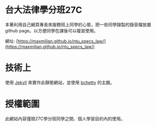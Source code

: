 # 台大法律學分班27C

本著利用自己網頁專長來服務班上同學的心態，把一些同學錄製的錄音檔放置github page。以方便同學在課後可以複習使用。

網址: [https://maxmilian.github.io/ntu_specs_law/](https://maxmilian.github.io/ntu_specs_law/)

# 技術上
使用 [Jekyll](https://jekyllrb.com/) 來實作此靜態網站，並使用 [bchetty](https://github.com/bchetty/jekyllBasic) 的主題。

# 授權範圍
此網站內容僅限27C學分班同學之間、個人學習目的內的使用。
